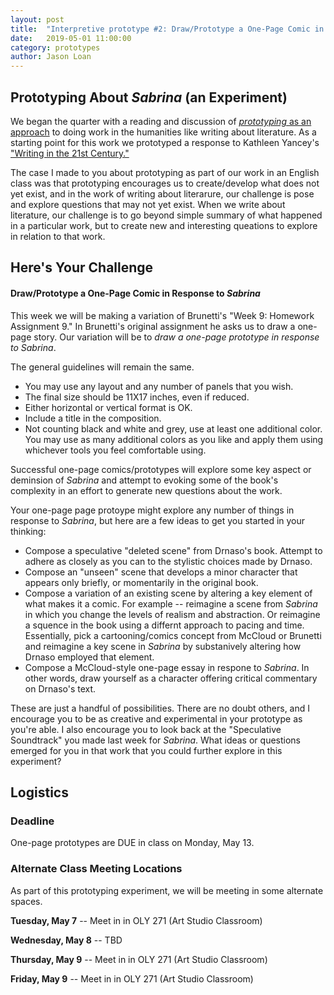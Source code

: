 ```yaml
---
layout: post
title:  "Interpretive prototype #2: Draw/Prototype a One-Page Comic in Response to *Sabrina*" 
date:   2019-05-01 11:00:00
category: prototypes
author: Jason Loan 
---
```



## Prototyping About *Sabrina* (an Experiment)

We began the quarter with a reading and discussion of [*prototyping* as an approach](https://digitalpedagogy.mla.hcommons.org/keywords/prototype/) to doing work in the humanities like writing about literature. As a starting point for this work we prototyped a response to Kathleen Yancey's ["Writing in the 21st Century."](https://www.nwp.org/cs/public/print/resource/2852)

The case I made to you about prototyping as part of our work in an English class was that prototyping encourages us to create/develop what does not yet exist, and in the work of writing about literarure, our challenge is pose and explore questions that may not yet exist. When we write about literature, our challenge is to go beyond simple summary of what happened in a particular work, but to create new and interesting queations to explore in relation to that work.

## Here's Your Challenge

#### Draw/Prototype a One-Page Comic in Response to *Sabrina*

This week we will be making a variation of Brunetti's "Week 9: Homework Assignment 9." In Brunetti's original assignment he asks us to draw a one-page story. Our variation will be to *draw a one-page prototype in response to Sabrina*.

The general guidelines will remain the same.

* You may use any layout and any number of panels that you wish.
* The final size should be 11X17 inches, even if reduced.
* Either horizontal or vertical format is OK.
* Include a title in the composition.
* Not counting black and white and grey, use at least one additional color. You may use as many additional colors as you like and apply them using whichever tools you feel comfortable using.

Successful one-page comics/prototypes will explore some key aspect or deminsion of *Sabrina* and attempt to evoking some of the book's complexity in an effort to generate new questions about the work.

Your one-page page protoype might explore any number of things in response to *Sabrina*, but here are a few ideas to get you started in your thinking:

* Compose a speculative "deleted scene" from Drnaso's book. Attempt to adhere as closely as you can to the stylistic choices made by Drnaso.
* Compose an "unseen" scene that develops a minor character that appears only briefly, or momentarily in the original book.
* Compose a variation of an existing scene by altering a key element of what makes it a comic. For example -- reimagine a scene from *Sabrina* in which you change the levels of realism and abstraction. Or reimagine a squence in the book using a differnt approach to pacing and time. Essentially, pick a cartooning/comics concept from McCloud or Brunetti and reimagine a key scene in *Sabrina* by substanively altering how Drnaso employed that element.
* Compose a McCloud-style one-page essay in respone to *Sabrina*. In other words, draw yourself as a character offering critical commentary on Drnaso's text.

These are just a handful of possibilities. There are no doubt others, and I encourage you to be as creative and experimental in your prototype as you're able. I also encourage you to look back at the "Speculative Soundtrack" you made last week for *Sabrina*. What ideas or questions emerged for you in that work that you could further explore in this experiment?

## Logistics

### Deadline

One-page prototypes are DUE in class on Monday, May  13. 

### Alternate Class Meeting Locations

As part of this prototyping experiment, we will be meeting in some alternate spaces.

**Tuesday, May 7** -- Meet in in OLY 271 (Art Studio Classroom)

**Wednesday, May 8** -- TBD

**Thursday, May 9** --  Meet in in OLY 271 (Art Studio Classroom)

**Friday, May 9** --  Meet in in OLY 271 (Art Studio Classroom)






